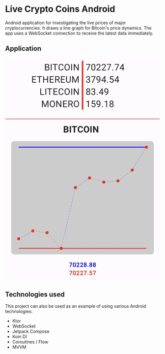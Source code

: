 # Live Crypto Coins Android

Android application for investigating the live prices of major cryptocurrencies.
It draws a line graph for Bitcoin's price dynamics. The app uses a WebSocket connection
to receive the latest data immediately.

## Application

![](tools/docs/preview.webp)

## Technologies used

This project can also be used as an example of using various Android technologies:

- Ktor
- WebSocket
- Jetpack Compose
- Koin DI
- Coroutines / Flow
- MVVM
